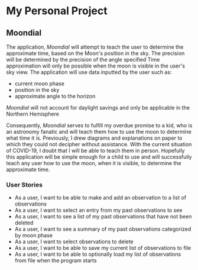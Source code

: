 # My Personal Project

## Moondial

The application, *Moondial* will attempt to teach the user to determine the approximate time, based on the Moon's 
position in the sky. The precision will be determined by the precision of the angle specified Time approximation will 
only be possible when the moon is visible in the user's sky view. The application will use data inputted by the user such as:
- current moon phase
- position in the sky 
- approximate angle to the horizon

*Moondial* will not account for daylight savings and only be applicable in the Northern Hemisphere

Consequently, *Moondial* serves to fulfill my overdue promise to a kid, who is an astronomy fanatic and will teach 
them how to use the moon to determine what time it is. Previously, I drew diagrams and explanations on paper to which 
they could not decipher without assistance. With the current situation of COVID-19, I doubt that I will be able to 
teach them in person. Hopefully this application will be simple enough for a child to use and will successfully teach 
any user how to use the moon, when it is visible, to determine the approximate time.  

### User Stories

- As a user, I want to be able to make and add an observation to a list of observations
- As a user, I want to select an entry from my past observations to see
- As a user, I want to see a list of my past observations that have not been deleted
- As a user, I want to see a summary of my past observations categorized by moon phase
- As a user, I want to select observations to delete 
- As a user, I want to be able to save my current list of observations to file
- As a user, I want to be able to optionally load my list of observations from file when the program starts
